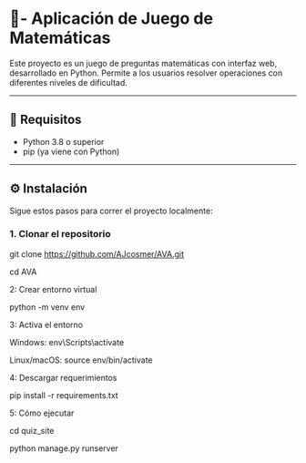 # 🧠- Aplicación de Juego de Matemáticas


Este proyecto es un juego de preguntas matemáticas con interfaz web, desarrollado en Python. Permite a los usuarios resolver operaciones con diferentes niveles de dificultad.

---

## 🚀 Requisitos

- Python 3.8 o superior
- pip (ya viene con Python)

---

## ⚙️ Instalación

Sigue estos pasos para correr el proyecto localmente:

### 1. Clonar el repositorio


git clone https://github.com/AJcosmer/AVA.git

cd AVA

2: Crear entorno virtual

python -m venv env

3: Activa el entorno

 Windows: env\Scripts\activate
 
 Linux/macOS: source env/bin/activate
 
4: Descargar requerimientos

pip install -r requirements.txt

5: Cómo ejecutar

cd quiz_site

python manage.py runserver




 

